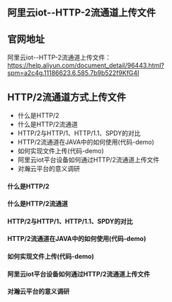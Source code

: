 ## 阿里云iot--HTTP-2流通道上传文件
## 官网地址
阿里云iot--HTTP-2流通道上传文件：https://help.aliyun.com/document_detail/96443.html?spm=a2c4g.11186623.6.585.7b9b522f9KfG4I

## HTTP/2流通道方式上传文件
- 什么是HTTP/2
- 什么是HTTP/2流通道
- HTTP/2与HTTP/1、HTTP/1.1、SPDY的对比
- HTTP/2流通道在JAVA中的如何使用(代码-demo)
- 如何实现文件上传(代码-demo)
- 阿里云iot平台设备如何通过HTTP/2流通道上传文件
- 对瀚云平台的意义调研

#### 什么是HTTP/2

#### 什么是HTTP/2流通道

#### HTTP/2与HTTP/1、HTTP/1.1、SPDY的对比

#### HTTP/2流通道在JAVA中的如何使用(代码-demo)

#### 如何实现文件上传(代码-demo)

#### 阿里云iot平台设备如何通过HTTP/2流通道上传文件

#### 对瀚云平台的意义调研